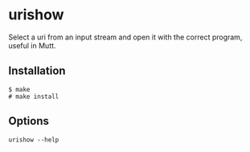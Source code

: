# urishow
Select a uri from an input stream and open it with the correct program, useful in Mutt.

## Installation
```
$ make
# make install
```

## Options
```
urishow --help
```
